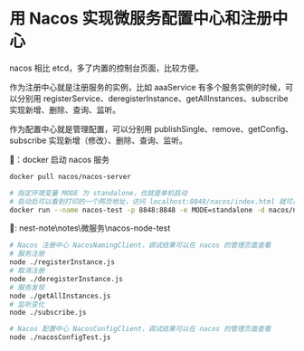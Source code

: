 # 用 Nacos 实现微服务配置中心和注册中心

nacos 相比 etcd，多了内置的控制台页面，比较方便。

作为注册中心就是注册服务的实例，比如 aaaService 有多个服务实例的时候，可以分别用 registerService、deregisterInstance、getAllInstances、subscribe 实现新增、删除、查询、监听。

作为配置中心就是管理配置，可以分别用 publishSingle、remove、getConfig、subscribe 实现新增（修改）、删除、查询、监听。

🙌：docker 启动 nacos 服务

```sh
docker pull nacos/nacos-server

# 指定环境变量 MODE 为 standalone，也就是单机启动
# 启动后可以看到打印的一个网页地址，访问 localhost:8848/nacos/index.html 就可以看到控制台页面了
docker run --name nacos-test -p 8848:8848 -e MODE=standalone -d nacos/nacos-server
```

🌰: nest-note\notes\微服务\nacos-node-test

```sh
# Nacos 注册中心 NacosNamingClient，调试结果可以在 nacos 的管理页面查看
# 服务注册
node ./registerInstance.js
# 取消注册
node ./deregisterInstance.js
# 服务发现
node ./getAllInstances.js
# 监听变化
node ./subscribe.js

# Nacos 配置中心 NacosConfigClient，调试结果可以在 nacos 的管理页面查看
node ./nacosConfigTest.js
```
